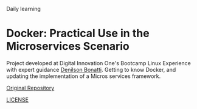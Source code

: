 Daily learning

# Docker: Practical Use in the Microservices Scenario

Project developed at Digital Innovation One's Bootcamp Linux Experience with expert guidance [Denilson Bonatti](https://github.com/denilsonbonatti "Denilson Bonatti"). Getting to know Docker, and updating the implementation of a Micros services framework.

[Original Repository](https://github.com/denilsonbonatti/toshiro-shibakita "Original Repository")

[LICENSE](./LICENSE)
